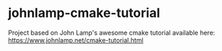 # johnlamp-cmake-tutorial

Project based on John Lamp's awesome cmake tutorial available here: https://www.johnlamp.net/cmake-tutorial.html

